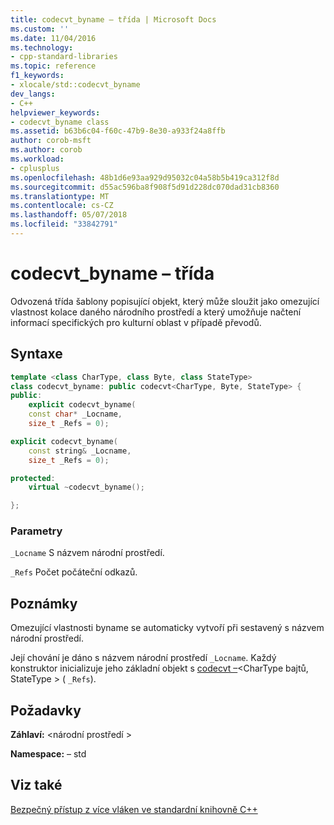 ```yaml
---
title: codecvt_byname – třída | Microsoft Docs
ms.custom: ''
ms.date: 11/04/2016
ms.technology:
- cpp-standard-libraries
ms.topic: reference
f1_keywords:
- xlocale/std::codecvt_byname
dev_langs:
- C++
helpviewer_keywords:
- codecvt_byname class
ms.assetid: b63b6c04-f60c-47b9-8e30-a933f24a8ffb
author: corob-msft
ms.author: corob
ms.workload:
- cplusplus
ms.openlocfilehash: 48b1d6e93aa929d95032c04a58b5b419ca312f8d
ms.sourcegitcommit: d55ac596ba8f908f5d91d228dc070dad31cb8360
ms.translationtype: MT
ms.contentlocale: cs-CZ
ms.lasthandoff: 05/07/2018
ms.locfileid: "33842791"
---
```

# <a name="codecvtbyname-class"></a>codecvt_byname – třída

Odvozená třída šablony popisující objekt, který může sloužit jako omezující vlastnost kolace daného národního prostředí a který umožňuje načtení informací specifických pro kulturní oblast v případě převodů.

## <a name="syntax"></a>Syntaxe

```cpp
template <class CharType, class Byte, class StateType>
class codecvt_byname: public codecvt<CharType, Byte, StateType> {
public:
    explicit codecvt_byname(
    const char* _Locname,
    size_t _Refs = 0);
```

```cpp
explicit codecvt_byname(
    const string& _Locname,
    size_t _Refs = 0);
```

```cpp
protected:
    virtual ~codecvt_byname();

};
```

### <a name="parameters"></a>Parametry

`_Locname` S názvem národní prostředí.

`_Refs` Počet počáteční odkazů.

## <a name="remarks"></a>Poznámky

Omezující vlastnosti byname se automaticky vytvoří při sestavený s názvem národní prostředí.

Její chování je dáno s názvem národní prostředí `_Locname`. Každý konstruktor inicializuje jeho základní objekt s [codecvt –](../standard-library/codecvt-class.md)\<CharType bajtů, StateType > ( `_Refs`).

## <a name="requirements"></a>Požadavky

**Záhlaví:** \<národní prostředí >

**Namespace:** – std

## <a name="see-also"></a>Viz také

[Bezpečný přístup z více vláken ve standardní knihovně C++](../standard-library/thread-safety-in-the-cpp-standard-library.md)<br/>
